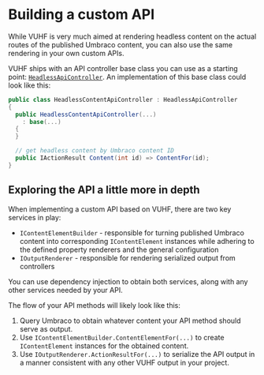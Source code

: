 # Building a custom API

While VUHF is very much aimed at rendering headless content on the actual routes of the published Umbraco content, you can also use the same rendering in your own custom APIs.

VUHF ships with an API controller base class you can use as a starting point: [`HeadlessApiController`](../src/Vertica.Umbraco.Headless.Core/Controllers/HeadlessApiController.cs). An implementation of this base class could look like this:

```csharp
public class HeadlessContentApiController : HeadlessApiController
{
  public HeadlessContentApiController(...) 
    : base(...)
  {
  }

  // get headless content by Umbraco content ID
  public IActionResult Content(int id) => ContentFor(id);
}
```

## Exploring the API a little more in depth

When implementing a custom API based on VUHF, there are two key services in play:

- `IContentElementBuilder` - responsible for turning published Umbraco content into corresponding `IContentElement` instances while adhering to the defined property renderers and the general configuration
- `IOutputRenderer` - responsible for rendering serialized output from controllers 

You can use dependency injection to obtain both services, along with any other services needed by your API.

The flow of your API methods will likely look like this:

1. Query Umbraco to obtain whatever content your API method should serve as output.
2. Use `IContentElementBuilder.ContentElementFor(...)` to create `IContentElement` instances for the obtained content.
3. Use `IOutputRenderer.ActionResultFor(...)` to serialize the API output in a manner consistent with any other VUHF output in your project.
